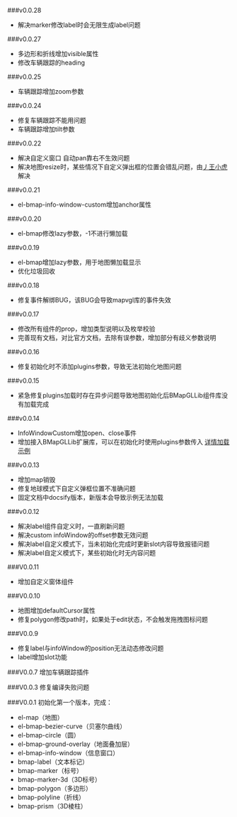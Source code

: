 ###v0.0.28
* 解决marker修改label时会无限生成label问题

###v0.0.27
* 多边形和折线增加visible属性
* 修改车辆跟踪的heading

###v0.0.25
* 车辆跟踪增加zoom参数

###v0.0.24
* 修复车辆跟踪不能用问题
* 车辆跟踪增加tilt参数

###v0.0.22
* 解决自定义窗口 自动pan靠右不生效问题
* 解决地图resize时，某些情况下自定义弹出框的位置会错乱问题，由[丿王小虎](https://gitee.com/hx199808) 解决 

###v0.0.21
* el-bmap-info-window-custom增加anchor属性

###v0.0.20
* el-bmap修改lazy参数，-1不进行懒加载

###v0.0.19
* el-bmap增加lazy参数，用于地图懒加载显示
* 优化垃圾回收

###v0.0.18
* 修复事件解绑BUG，该BUG会导致mapvgl库的事件失效

###v0.0.17
 * 修改所有组件的prop，增加类型说明以及枚举校验
 * 完善现有文档，对比官方文档，去除有误参数，增加部分有歧义参数说明

###v0.0.16
 * 修复初始化时不添加plugins参数，导致无法初始化地图问题

###v0.0.15
 * 紧急修复plugins加载时存在异步问题导致地图初始化后BMapGLLib组件库没有加载完成

###v0.0.14
 * InfoWindowCustom增加open、close事件
 * 增加接入BMapGLLib扩展库，可以在初始化时使用plugins参数传入 [详情加载示例](https://guyangyang.gitee.io/vue-bmap-gl/#/zh-cn/introduction/init)

###v0.0.13
 * 增加map销毁
 * 修复地球模式下自定义弹框位置不准确问题
 * 固定文档中docsify版本，新版本会导致示例无法加载

###v0.0.12
 * 解决label组件自定义时，一直刷新问题
 * 解决custom infoWindow的offset参数无效问题
 * 解决label自定义模式下，当未初始化完成时更新slot内容导致报错问题
 * 解决label自定义模式下，某些初始化时无内容问题

###V0.0.11
  * 增加自定义窗体组件

###V0.0.10
  * 地图增加defaultCursor属性
  * 修复polygon修改path时，如果处于edit状态，不会触发拖拽图标问题

###V0.0.9
  * 修复label与infoWindow的position无法动态修改问题
  * label增加slot功能

###V0.0.7
  增加车辆跟踪插件

###V0.0.3
  修复编译失败问题


###V0.0.1
  初始化第一个版本，完成：
  * el-map（地图）
  * el-bmap-bezier-curve（贝塞尔曲线）
  * el-bmap-circle（圆）
  * el-bmap-ground-overlay（地面叠加层）
  * el-bmap-info-window（信息窗口）
  * bmap-label（文本标记）
  * bmap-marker（标号）
  * bmap-marker-3d（3D标号）
  * bmap-polygon（多边形）
  * bmap-polyline（折线）
  * bmap-prism（3D棱柱）

